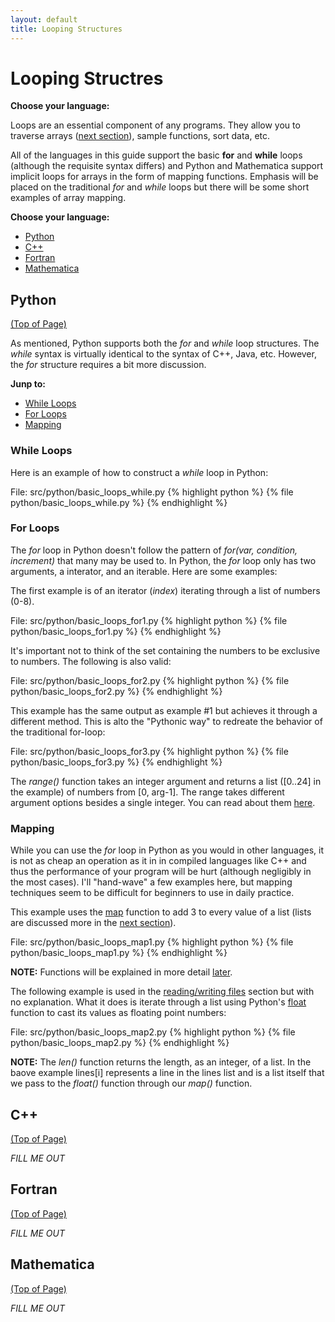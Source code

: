 ```yaml
---
layout: default
title: Looping Structures
---
```


# Looping Structres

**Choose your language:**

Loops are an essential component of any programs.  They allow you to traverse arrays ([next section](/examples/basic_arrays.html)), sample functions, sort data, etc.

All of the languages in this guide support the basic **for** and **while** loops (although the requisite syntax differs) and Python and Mathematica support implicit loops for arrays in the form of mapping functions.  Emphasis will be placed on the traditional *for* and *while* loops but there will be some short examples of array mapping.

**Choose your language:**

* [Python](#python)
* [C++](#cpp)
* [Fortran](#fortran)
* [Mathematica](#mathematica)

<a name="python"></a>
## Python
<div class="to-top"><a href="#top">(Top of Page)</a></div>
<div style="clear: both;"></div>

As mentioned, Python supports both the *for* and *while* loop structures.  The *while* syntax is virtually identical to the syntax of C++, Java, etc. However, the *for* structure requires a bit more discussion.

**Junp to:**

* [While Loops](#python-while)
* [For Loops](#python-for)
* [Mapping](#python-map)

<a name="python-while"></a>
### While Loops

Here is an example of how to construct a *while* loop in Python:

File: src/python/basic_loops_while.py
{% highlight python %}
{% file python/basic_loops_while.py %}
{% endhighlight %}

<a name="python-for"></a>
### For Loops

The *for* loop in Python doesn't follow the pattern of *for(var, condition, increment)* that many may be used to.  In Python, the *for* loop only has two arguments, a interator, and an iterable.  Here are some examples:

The first example is of an iterator (*index*) iterating through a list of numbers (0-8).

File: src/python/basic_loops_for1.py
{% highlight python %}
{% file python/basic_loops_for1.py %}
{% endhighlight %}

It's important not to think of the set containing the numbers to be exclusive to numbers.  The following is also valid:

File: src/python/basic_loops_for2.py
{% highlight python %}
{% file python/basic_loops_for2.py %}
{% endhighlight %}

This example has the same output as example #1 but achieves it through a different method.  This is alto the "Pythonic way" to redreate the behavior of the traditional for-loop:

File: src/python/basic_loops_for3.py
{% highlight python %}
{% file python/basic_loops_for3.py %}
{% endhighlight %}

The *range()* function takes an integer argument and returns a list ([0..24] in the example) of numbers from [0, arg-1].  The range takes different argument options besides a single integer.  You can read about them [here](http://docs.python.org/library/functions.html#range).

<a name="python-map"></a>
### Mapping

While you can use the *for* loop in Python as you would in other languages, it is not as cheap an operation as it in in compiled languages like C++ and thus the performance of your program will be hurt (although negligibly in the most cases).  I'll "hand-wave" a few examples here, but mapping techniques seem to be difficult for beginners to use in daily practice.

This example uses the [map](http://docs.python.org/library/functions.html#map) function to add 3 to every value of a list (lists are discussed more in the [next section](/examples/basic_arrays.html)).

File: src/python/basic_loops_map1.py
{% highlight python %}
{% file python/basic_loops_map1.py %}
{% endhighlight %}

**NOTE:** Functions will be explained in more detail [later](/examples/basic_functions.html).

The following example is used in the [reading/writing files](/examples/basic_arrays.html) section but with no explanation.  What it does is iterate through a list using Python's [float](http://docs.python.org/library/functions.html#float) function to cast its values as floating point numbers:

File: src/python/basic_loops_map2.py
{% highlight python %}
{% file python/basic_loops_map2.py %}
{% endhighlight %}

**NOTE:** The *len()* function returns the length, as an integer, of a list.  In the baove example lines[i] represents a line in the lines list and is a list itself that we pass to the *float()* function through our *map()* function.

<a name="cpp"></a>
## C++
<div class="to-top"><a href="#top">(Top of Page)</a></div>
<div style="clear: both;"></div>

*FILL ME OUT*

<a name="fortran"></a>
## Fortran
<div class="to-top"><a href="#top">(Top of Page)</a></div>
<div style="clear: both;"></div>

*FILL ME OUT*

<a name="mathematica"></a>
## Mathematica
<div class="to-top"><a href="#top">(Top of Page)</a></div>
<div style="clear: both;"></div>

*FILL ME OUT*
